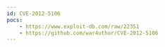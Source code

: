 ```yaml
---
id: CVE-2012-5106
pocs: 
    - https://www.exploit-db.com/raw/22351
    - https://github.com/war4uthor/CVE-2012-5106
---
```

